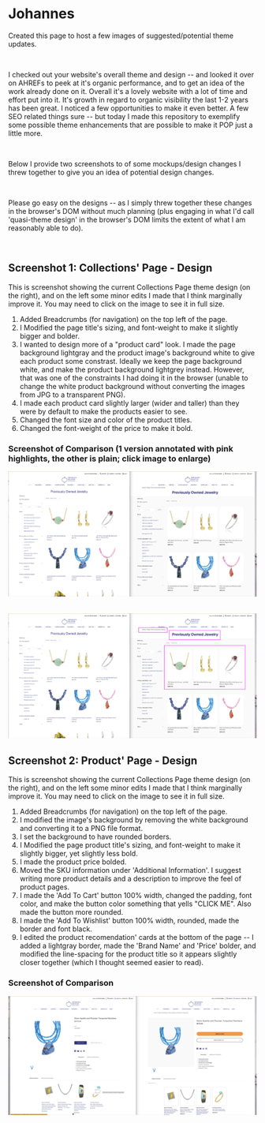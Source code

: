 # Johannes
Created this page to host a few images of suggested/potential theme updates. 

&nbsp;
&nbsp;

I checked out your website's overall theme and design -- and looked it over on AHREFs to peek at it's organic performance, and to get an idea of the work already done on it. Overall it's a lovely website with a lot of time and effort put into it. It's growth in regard to organic visibility the last 1-2 years has been great. I noticed a few opportunities to make it even better. A few SEO related things sure -- but today I made this repository to exemplify some possible theme enhancements that are possible to make it POP just a little more. 

&nbsp;
&nbsp;

Below I provide two screenshots to of some mockups/design changes I threw together to give you an idea of potential design changes. 

&nbsp;
&nbsp;

Please go easy on the designs -- as I simply threw together these changes in the browser's DOM without much planning (plus engaging in what I'd call 'quasi-theme design' in the browser's DOM limits the extent of what I am reasonably able to do). 

&nbsp;
&nbsp;
&nbsp;




## Screenshot 1: Collections' Page - Design
This is screenshot showing the current Collections Page theme design (on the right), and on the left some minor edits I made that I think marginally improve it. You may need to click on the image to see it in full size. 
1) Added Breadcrumbs (for navigation) on the top left of the page.
2) I Modified the page title's sizing, and font-weight to make it slightly bigger and bolder. 
3) I wanted to design more of a "product card" look. I made the page background lightgray and the product image's background white to give each product some constrast. Ideally we keep the page background white, and make the product background lightgrey instead. However, that was one of the constraints I had doing it in the browser (unable to change the white product background without converting the images from JPG to a transparent PNG).
4) I made each product card slightly larger (wider and taller) than they were by default to make the products easier to see.  
5) Changed the font size and color of the product titles.
6) Changed the font-weight of the price to make it bold. 


### Screenshot of Comparison (1 version annotated with pink highlights, the other is plain; click image to enlarge)
![Collection Page Mockup](./Collection%20Page%20Mockup.png)


&nbsp;
&nbsp;
![Collection Page Mockup Annotated](./Collection%20Page%20Mockup%20%28annotated%29.png)






## Screenshot 2: Product' Page - Design
This is screenshot showing the current Collections Page theme design (on the right), and on the left some minor edits I made that I think marginally improve it. You may need to click on the image to see it in full size. 
1) Added Breadcrumbs (for navigation) on the top left of the page.
2) I modified the image's background by removing the white background and converting it to a PNG file format.
3) I set the background to have rounded borders.
4) I Modified the page product title's sizing, and font-weight to make it slightly bigger, yet slightly less bold.
5) I made the product price bolded.
6) Moved the SKU information under 'Additional Information'. I suggest writing more product details and a description to improve the feel of product pages. 
7) I made the 'Add To Cart' button 100% width, changed the padding, font color, and make the button color something that yells "CLICK ME". Also made the button more rounded.
8) I made the 'Add To Wishlist' button 100% width, rounded, made the border and font black.
9) I edited the product recomendation' cards at the bottom of the page -- I added a lightgray border, made the 'Brand Name' and 'Price' bolder, and modified the line-spacing for the product title so it appears slightly closer together (which I thought seemed easier to read). 


### Screenshot of Comparison
![Product Page Mockup](./Product%20Page%20Mockup.png)












